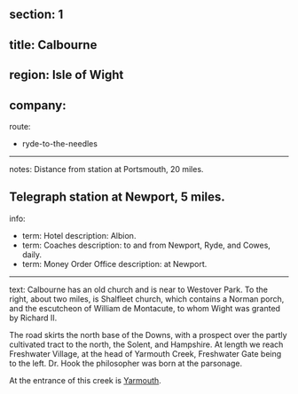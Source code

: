 ﻿section: 1
----
title: Calbourne
----
region: Isle of Wight
----
company:
----
route:
- ryde-to-the-needles
----
notes: Distance from station at Portsmouth, 20 miles.

Telegraph station at Newport, 5 miles.
----
info:
- term: Hotel
  description: Albion.
- term: Coaches
  description: to and from Newport, Ryde, and Cowes, daily.
- term: Money Order Office
  description: at Newport.
----
text: Calbourne has an old church and is near to Westover Park. To the right, about two miles, is Shalfleet church, which contains a Norman porch, and the escutcheon of William de Montacute, to whom Wight was granted by Richard II.

The road skirts the north base of the Downs, with a prospect over the partly cultivated tract to the north, the Solent, and Hampshire. At length we reach Freshwater Village, at the head of Yarmouth Creek, Freshwater Gate being to the left. Dr. Hook the philosopher was born at the parsonage.

At the entrance of this creek is [Yarmouth](/stations/yarmouth).
